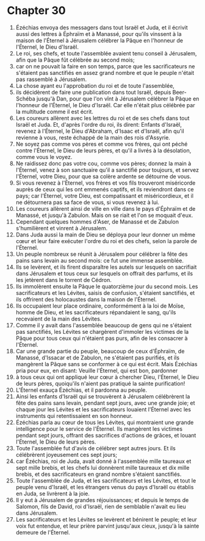 # Chapter 30

1. Ézéchias envoya des messagers dans tout Israël et Juda, et il écrivit aussi des lettres à Éphraïm et à Manassé, pour qu'ils vinssent à la maison de l'Éternel à Jérusalem célébrer la Pâque en l'honneur de l'Éternel, le Dieu d'Israël.
2. Le roi, ses chefs, et toute l'assemblée avaient tenu conseil à Jérusalem, afin que la Pâque fût célébrée au second mois;
3. car on ne pouvait la faire en son temps, parce que les sacrificateurs ne s'étaient pas sanctifiés en assez grand nombre et que le peuple n'était pas rassemblé à Jérusalem.
4. La chose ayant eu l'approbation du roi et de toute l'assemblée,
5. ils décidèrent de faire une publication dans tout Israël, depuis Beer-Schéba jusqu'à Dan, pour que l'on vînt à Jérusalem célébrer la Pâque en l'honneur de l'Éternel, le Dieu d'Israël. Car elle n'était plus célébrée par la multitude comme il est écrit.
6. Les coureurs allèrent avec les lettres du roi et de ses chefs dans tout Israël et Juda. Et, d'après l'ordre du roi, ils dirent: Enfants d'Israël, revenez à l'Éternel, le Dieu d'Abraham, d'Isaac et d'Israël, afin qu'il revienne à vous, reste échappé de la main des rois d'Assyrie.
7. Ne soyez pas comme vos pères et comme vos frères, qui ont péché contre l'Éternel, le Dieu de leurs pères, et qu'il a livrés à la désolation, comme vous le voyez.
8. Ne raidissez donc pas votre cou, comme vos pères; donnez la main à l'Éternel, venez à son sanctuaire qu'il a sanctifié pour toujours, et servez l'Éternel, votre Dieu, pour que sa colère ardente se détourne de vous.
9. Si vous revenez à l'Éternel, vos frères et vos fils trouveront miséricorde auprès de ceux qui les ont emmenés captifs, et ils reviendront dans ce pays; car l'Éternel, votre Dieu, est compatissant et miséricordieux, et il ne détournera pas sa face de vous, si vous revenez à lui.
10. Les coureurs allèrent ainsi de ville en ville dans le pays d'Éphraïm et de Manassé, et jusqu'à Zabulon. Mais on se riait et l'on se moquait d'eux.
11. Cependant quelques hommes d'Aser, de Manassé et de Zabulon s'humilièrent et vinrent à Jérusalem.
12. Dans Juda aussi la main de Dieu se déploya pour leur donner un même cœur et leur faire exécuter l'ordre du roi et des chefs, selon la parole de l'Éternel.
13. Un peuple nombreux se réunit à Jérusalem pour célébrer la fête des pains sans levain au second mois: ce fut une immense assemblée.
14. Ils se levèrent, et ils firent disparaître les autels sur lesquels on sacrifiait dans Jérusalem et tous ceux sur lesquels on offrait des parfums, et ils les jetèrent dans le torrent de Cédron.
15. Ils immolèrent ensuite la Pâque le quatorzième jour du second mois. Les sacrificateurs et les Lévites, saisis de confusion, s'étaient sanctifiés, et ils offrirent des holocaustes dans la maison de l'Éternel.
16. Ils occupaient leur place ordinaire, conformément à la loi de Moïse, homme de Dieu, et les sacrificateurs répandaient le sang, qu'ils recevaient de la main des Lévites.
17. Comme il y avait dans l'assemblée beaucoup de gens qui ne s'étaient pas sanctifiés, les Lévites se chargèrent d'immoler les victimes de la Pâque pour tous ceux qui n'étaient pas purs, afin de les consacrer à l'Éternel.
18. Car une grande partie du peuple, beaucoup de ceux d'Éphraïm, de Manassé, d'Issacar et de Zabulon, ne s'étaient pas purifiés, et ils mangèrent la Pâque sans se conformer à ce qui est écrit. Mais Ézéchias pria pour eux, en disant: Veuille l'Éternel, qui est bon, pardonner
19. à tous ceux qui ont appliqué leur cœur à chercher Dieu, l'Éternel, le Dieu de leurs pères, quoiqu'ils n'aient pas pratiqué la sainte purification!
20. L'Éternel exauça Ézéchias, et il pardonna au peuple.
21. Ainsi les enfants d'Israël qui se trouvèrent à Jérusalem célébrèrent la fête des pains sans levain, pendant sept jours, avec une grande joie; et chaque jour les Lévites et les sacrificateurs louaient l'Éternel avec les instruments qui retentissaient en son honneur.
22. Ézéchias parla au cœur de tous les Lévites, qui montraient une grande intelligence pour le service de l'Éternel. Ils mangèrent les victimes pendant sept jours, offrant des sacrifices d'actions de grâces, et louant l'Éternel, le Dieu de leurs pères.
23. Toute l'assemblée fut d'avis de célébrer sept autres jours. Et ils célébrèrent joyeusement ces sept jours;
24. car Ézéchias, roi de Juda, avait donné à l'assemblée mille taureaux et sept mille brebis, et les chefs lui donnèrent mille taureaux et dix mille brebis, et des sacrificateurs en grand nombre s'étaient sanctifiés.
25. Toute l'assemblée de Juda, et les sacrificateurs et les Lévites, et tout le peuple venu d'Israël, et les étrangers venus du pays d'Israël ou établis en Juda, se livrèrent à la joie.
26. Il y eut à Jérusalem de grandes réjouissances; et depuis le temps de Salomon, fils de David, roi d'Israël, rien de semblable n'avait eu lieu dans Jérusalem.
27. Les sacrificateurs et les Lévites se levèrent et bénirent le peuple; et leur voix fut entendue, et leur prière parvint jusqu'aux cieux, jusqu'à la sainte demeure de l'Éternel.


